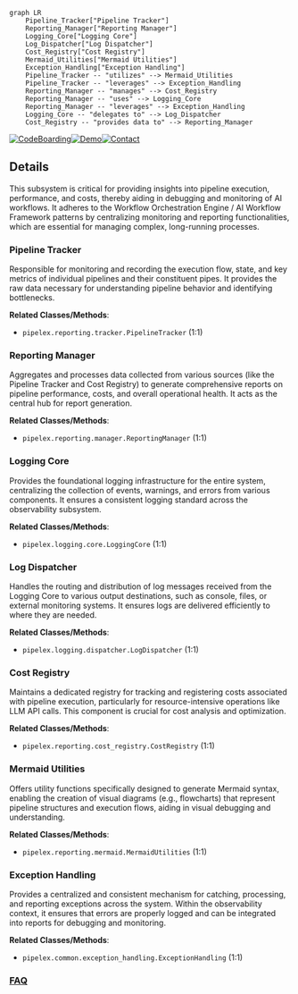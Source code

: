 ```mermaid
graph LR
    Pipeline_Tracker["Pipeline Tracker"]
    Reporting_Manager["Reporting Manager"]
    Logging_Core["Logging Core"]
    Log_Dispatcher["Log Dispatcher"]
    Cost_Registry["Cost Registry"]
    Mermaid_Utilities["Mermaid Utilities"]
    Exception_Handling["Exception Handling"]
    Pipeline_Tracker -- "utilizes" --> Mermaid_Utilities
    Pipeline_Tracker -- "leverages" --> Exception_Handling
    Reporting_Manager -- "manages" --> Cost_Registry
    Reporting_Manager -- "uses" --> Logging_Core
    Reporting_Manager -- "leverages" --> Exception_Handling
    Logging_Core -- "delegates to" --> Log_Dispatcher
    Cost_Registry -- "provides data to" --> Reporting_Manager
```

[![CodeBoarding](https://img.shields.io/badge/Generated%20by-CodeBoarding-9cf?style=flat-square)](https://github.com/CodeBoarding/GeneratedOnBoardings)[![Demo](https://img.shields.io/badge/Try%20our-Demo-blue?style=flat-square)](https://www.codeboarding.org/demo)[![Contact](https://img.shields.io/badge/Contact%20us%20-%20contact@codeboarding.org-lightgrey?style=flat-square)](mailto:contact@codeboarding.org)

## Details

This subsystem is critical for providing insights into pipeline execution, performance, and costs, thereby aiding in debugging and monitoring of AI workflows. It adheres to the Workflow Orchestration Engine / AI Workflow Framework patterns by centralizing monitoring and reporting functionalities, which are essential for managing complex, long-running processes.

### Pipeline Tracker
Responsible for monitoring and recording the execution flow, state, and key metrics of individual pipelines and their constituent pipes. It provides the raw data necessary for understanding pipeline behavior and identifying bottlenecks.


**Related Classes/Methods**:

- `pipelex.reporting.tracker.PipelineTracker` (1:1)


### Reporting Manager
Aggregates and processes data collected from various sources (like the Pipeline Tracker and Cost Registry) to generate comprehensive reports on pipeline performance, costs, and overall operational health. It acts as the central hub for report generation.


**Related Classes/Methods**:

- `pipelex.reporting.manager.ReportingManager` (1:1)


### Logging Core
Provides the foundational logging infrastructure for the entire system, centralizing the collection of events, warnings, and errors from various components. It ensures a consistent logging standard across the observability subsystem.


**Related Classes/Methods**:

- `pipelex.logging.core.LoggingCore` (1:1)


### Log Dispatcher
Handles the routing and distribution of log messages received from the Logging Core to various output destinations, such as console, files, or external monitoring systems. It ensures logs are delivered efficiently to where they are needed.


**Related Classes/Methods**:

- `pipelex.logging.dispatcher.LogDispatcher` (1:1)


### Cost Registry
Maintains a dedicated registry for tracking and registering costs associated with pipeline execution, particularly for resource-intensive operations like LLM API calls. This component is crucial for cost analysis and optimization.


**Related Classes/Methods**:

- `pipelex.reporting.cost_registry.CostRegistry` (1:1)


### Mermaid Utilities
Offers utility functions specifically designed to generate Mermaid syntax, enabling the creation of visual diagrams (e.g., flowcharts) that represent pipeline structures and execution flows, aiding in visual debugging and understanding.


**Related Classes/Methods**:

- `pipelex.reporting.mermaid.MermaidUtilities` (1:1)


### Exception Handling
Provides a centralized and consistent mechanism for catching, processing, and reporting exceptions across the system. Within the observability context, it ensures that errors are properly logged and can be integrated into reports for debugging and monitoring.


**Related Classes/Methods**:

- `pipelex.common.exception_handling.ExceptionHandling` (1:1)




### [FAQ](https://github.com/CodeBoarding/GeneratedOnBoardings/tree/main?tab=readme-ov-file#faq)

